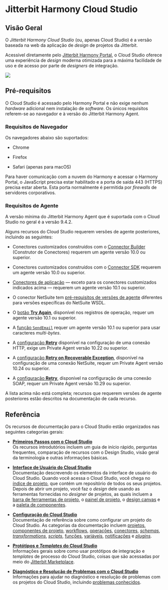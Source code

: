 # Jitterbit Harmony Cloud Studio

[//]: # (This is a translation of Version 43, published on July 1, 2022.)

## Visão Geral

O *Jitterbit Harmony Cloud Studio* (ou, apenas Cloud Studio) é a versão baseada na web da aplicação de *design* de projetos da Jitterbit.

Acessível diretamente pelo [Jitterbit Harmony Portal](https://success.jitterbit.com/display/DOC/Jitterbit+Harmony+Portal?showLanguage=pt_BR), o Cloud Studio oferece uma experiência de *design* moderna otimizada para a máxima facilidade de uso e de acesso por parte de *designers* de integração.

<span class="confluence-embedded-file-wrapper"><img
src="https://docs-source.jitterbit.com/cs/project/overview_workflows-tab.png"
class="confluence-embedded-image confluence-external-resource"
data-image-src="https://docs-source.jitterbit.com/cs/project/overview_workflows-tab.png" /></span>


## Pré-requisitos

O Cloud Studio é acessado pelo Harmony Portal e não exige nenhum *hardware* adicional nem instalação de *software*. Os únicos requisitos referem-se ao navegador e à versão do Jitterbit Harmony Agent.

### Requisitos de Navegador

Os navegadores abaixo são suportados:

-   Chrome

-   Firefox

-   Safari (apenas para macOS)

Para haver comunicação com a nuvem do Harmony e acessar o Harmony Portal, o JavaScript precisa estar habilitado e a porta de saída 443 (HTTPS) precisa estar aberta. Esta porta normalmente é permitida por *firewalls* de servidores corporativos.

### Requisitos de Agente

A versão mínima do Jitterbit Harmony Agent que é suportada com o Cloud Studio no geral é a versão 9.4.2.

Alguns recursos do Cloud Studio requerem versões de agente posteriores, incluindo as seguintes:

-   Conectores customizados construídos com o [Connector Builder](https://success.jitterbit.com/display/CS/Connector+Builder?showLanguage=pt_BR) (Construtor de Conectores) requerem um agente versão 10.0 ou superior.

-   Conectores customizados construídos com o <a href="https://developer.jitterbit.com/pt/connector-sdk/" class="external-link" rel="nofollow">Connector SDK</a> requerem um agente versão 10.0 ou superior.

-   [Conectores de aplicação](https://success.jitterbit.com/display/CS/Connector+Classifications?showLanguage=pt_BR#heading-Aplica%C3%A7%C3%A3o) &mdash; exceto para os conectores customizados indicados acima &mdash; requerem um agente versão 10.1 ou superior.

-   O conector NetSuite tem [pré-requisitos de versões de agente](https://success.jitterbit.com/display/CS/NetSuite+Prerequisites?showLanguage=pt_BR) diferentes para versões específicas do NetSuite WSDL.

-   O [botão **Try Again**](https://success.jitterbit.com/display/CS/Operation+Logs?showLanguage=pt_BR#heading-RetentativadeOpera%C3%A7%C3%A3o), disponível nos registros de operação, requer um agente versão 10.1 ou superior.

-   A [função `SendEmail`](https://success.jitterbit.com/display/CS/Email+Functions#EmailFunctions-SendEmail) requer um agente versão 10.1 ou superior para usar caracteres *multi-bytes*.

-   A [configuração **Retry**](https://success.jitterbit.com/display/CS/HTTP+Connection#HTTPConnection-retry) disponível na configuração de uma conexão HTTP, exige um Private Agent versão 10.22 ou superior.

-   A [configuração **Retry on Recoverable Exception**](https://success.jitterbit.com/display/CS/NetSuite+Connection#NetSuiteConnection-retry), disponível na configuração de uma conexão NetSuite, requer um Private Agent versão 10.24 ou superior.

-   A [configuração **Retry**](https://success.jitterbit.com/display/CS/SOAP+Connection#SOAPConnection-retry), disponível na configuração de uma conexão SOAP, requer um Private Agent versão 10.29 ou superior.

A lista acima não está completa; recursos que requerem versões de agente posteriores estão descritos na documentação de cada recurso.


## Referência

Os recursos de documentação para o Cloud Studio estão organizados nas seguintes categorias gerais:

-   **[Primeiros Passos com o Cloud Studio](https://success.jitterbit.com/display/CS/Cloud+Studio+Getting+Started?showLanguage=pt_BR)**<br/>
    Os recursos introdutórios incluem um guia de início rápido, perguntas frequentes, comparação de recursos com o Design Studio, visão geral da terminologia e outras informações básicas.

-   **[Interface de Usuário do Cloud Studio](https://success.jitterbit.com/display/CS/Cloud+Studio+User+Interface?showLanguage=pt_BR)**<br/>
    Documentação descrevendo os elementos da interface de usuário do Cloud Studio. Quando você acessa o Cloud Studio, você chega no [índice de projeto](https://success.jitterbit.com/display/CS/Project+Index?showLanguage=pt_BR), que contém um repositório de todos os seus projetos. Depois de abrir um projeto, você faz o *design* dele usando as ferramentas fornecidas no *designer* de projetos, as quais incluem a [barra de ferramentas de projeto](https://success.jitterbit.com/display/CS/Project+Toolbar?showLanguage=pt_BR), o [painel de projeto](https://success.jitterbit.com/display/CS/Project+Pane?showLanguage=pt_BR), o [design canvas](https://success.jitterbit.com/display/CS/Design+Canvas?showLanguage=pt_BR) e a [paleta de componentes](https://success.jitterbit.com/display/CS/Component+Palette?showLanguage=pt_BR).

-   **[Configuração do Cloud Studio](https://success.jitterbit.com/display/CS/Cloud+Studio+Configuration?showLanguage=pt_BR)**<br/>
    Documentação de referência sobre como configurar um projeto do Cloud Studio. As categorias da documentação incluem [projetos](https://success.jitterbit.com/display/CS/Projects?showLanguage=pt_BR), [componentes de projeto](https://success.jitterbit.com/display/CS/Project+Components?showLanguage=pt_BR), [workflows](https://success.jitterbit.com/display/CS/Workflows?showLanguage=pt_BR), [operações](https://success.jitterbit.com/display/CS/Operations?showLanguage=pt_BR), [conectores](https://success.jitterbit.com/display/CS/Connectors?showLanguage=pt_BR), [*schemas*](https://success.jitterbit.com/display/CS/Schemas?showLanguage=pt_BR), [*transformations*](https://success.jitterbit.com/display/CS/Transformations?showLanguage=pt_BR), [*scripts*](https://success.jitterbit.com/display/CS/Scripts?showLanguage=pt_BR), [funções](https://success.jitterbit.com/display/CS/Functions?showLanguage=pt_BR), [variáveis](https://success.jitterbit.com/display/CS/Variables?showLanguage=pt_BR), [notificações](https://success.jitterbit.com/display/CS/Notifications?showLanguage=pt_BR) e [*plugins*](https://success.jitterbit.com/display/CS/Plugins?showLanguage=pt_BR).

-   **[Protótipos e *Templates* do Cloud Studio](https://success.jitterbit.com/display/CS/Cloud+Studio+Recipes+and+Templates?showLanguage=pt_BR)**<br/>
    Informações gerais sobre como usar protótipos de integração e *templates* de processo do Cloud Studio, coisas que são acessadas por meio do [Jitterbit Marketplace](https://success.jitterbit.com/display/DOC/Marketplace?showLanguage=pt_BR).

-   **[Diagnóstico e Resolução de Problemas com o Cloud Studio](https://success.jitterbit.com/display/CS/Cloud+Studio+Troubleshooting?showLanguage=pt_BR)**<br/>
    Informações para ajudar no diagnóstico e resolução de problemas com os projetos do Cloud Studio, incluindo [problemas conhecidos](https://success.jitterbit.com/display/CS/Cloud+Studio+Known+Issues?showLanguage=pt_BR).
    
